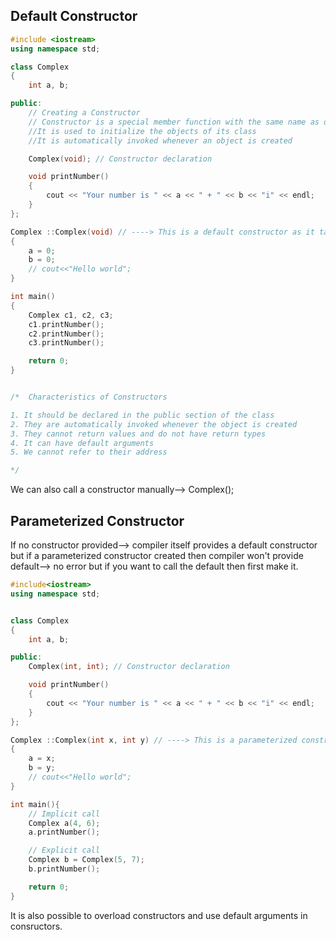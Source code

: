 ## Default Constructor
```cpp
#include <iostream>
using namespace std;

class Complex
{
    int a, b;

public:
    // Creating a Constructor
    // Constructor is a special member function with the same name as of the class.
    //It is used to initialize the objects of its class
    //It is automatically invoked whenever an object is created

    Complex(void); // Constructor declaration

    void printNumber()
    {
        cout << "Your number is " << a << " + " << b << "i" << endl;
    }
};

Complex ::Complex(void) // ----> This is a default constructor as it takes no parameters
{
    a = 0;
    b = 0;
    // cout<<"Hello world";
}

int main()
{
    Complex c1, c2, c3;
    c1.printNumber();
    c2.printNumber();
    c3.printNumber();

    return 0;
}


/*  Characteristics of Constructors

1. It should be declared in the public section of the class 
2. They are automatically invoked whenever the object is created 
3. They cannot return values and do not have return types
4. It can have default arguments 
5. We cannot refer to their address

*/

```

We can also call a constructor manually--> Complex();

## Parameterized Constructor
If no constructor provided--> compiler itself provides a default constructor but if a parameterized constructor created then compiler won't provide default--> no error but if you want to call the default then first make it.

```cpp
#include<iostream>
using namespace std;


class Complex
{
    int a, b;

public:
    Complex(int, int); // Constructor declaration

    void printNumber()
    {
        cout << "Your number is " << a << " + " << b << "i" << endl;
    }
};

Complex ::Complex(int x, int y) // ----> This is a parameterized constructor as it takes 2 parameters
{
    a = x;
    b = y;
    // cout<<"Hello world";
}

int main(){
    // Implicit call
    Complex a(4, 6);
    a.printNumber();

    // Explicit call
    Complex b = Complex(5, 7);
    b.printNumber();

    return 0;
}

```
It is also possible to overload constructors and use default arguments in consructors.

